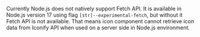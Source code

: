 Currently Node.js does not natively support Fetch API. It is available in Node.js version 17 using flag `[str]--experimental-fetch`, but without it Fetch API is not available. That means icon component cannot retrieve icon data from Iconify API when used on a server side in Node.js environment.
